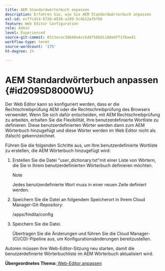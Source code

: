 ```yaml
---
title: AEM Standardwörterbuch anpassen
description: Erfahren Sie, wie Sie AEM Standardwörterbuch anpassen
exl-id: ecffcd14-6728-4938-a209-5c4b12af6fbb
feature: Web Editor Configuration
role: Admin
level: Experienced
source-git-commit: 0513ecac38840a4cc649758bd1180edff1f8aed1
workflow-type: tm+mt
source-wordcount: '175'
ht-degree: 1%

---
```


# AEM Standardwörterbuch anpassen {#id209SD8000WU}

Der Web Editor kann so konfiguriert werden, dass er die Rechtschreibprüfung AEM oder die Rechtschreibprüfung des Browsers verwendet. Wenn Sie sich dafür entscheiden, mit AEM Rechtschreibprüfung zu arbeiten, erhalten Sie die Flexibilität, Ihre benutzerdefinierte Wortliste zu definieren. Diese benutzerdefinierten Wörter werden dann zum AEM Wörterbuch hinzugefügt und diese Wörter werden im Web Editor nicht als \(falsch\) gekennzeichnet.

Führen Sie die folgenden Schritte aus, um Ihre benutzerdefinierte Wortliste zu erstellen, die AEM Wörterbuch hinzugefügt wird:

1. Erstellen Sie die Datei &quot;user\_dictionary.txt&quot;mit einer Liste von Wörtern, die Sie in Ihrem benutzerdefinierten Wörterbuch definieren möchten.

   >[!NOTE]
   >
   > Jedes benutzerdefinierte Wort muss in einer neuen Zeile definiert werden.

1. Speichern Sie die Datei an folgendem Speicherort in Ihrem Cloud Manager-Git-Repository:

   /apps/fmdita/config

1. Speichern Sie die Datei.

   Übertragen Sie die Änderungen und führen Sie die Cloud Manager- \(CI/CD\)-Pipeline aus, um Konfigurationsänderungen bereitzustellen.


Autoren müssen ihre Web-Editor-Sitzung neu starten, damit die benutzerdefinierte Wörterbuchliste im AEM Wörterbuch aktualisiert wird.

**Übergeordnetes Thema:**[ Web-Editor anpassen](conf-web-editor.md)
